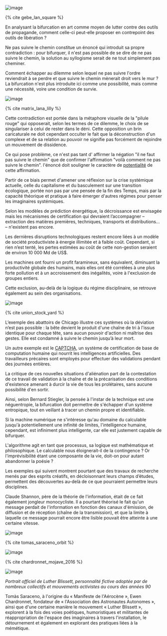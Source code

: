 ![image](https://bifurcation.etxetxe.fr/images/LAn-01-extrait-31.jpg)

{% cite gebe_lan_square %}

En analysant la bifurcation en art comme moyen de lutter contre des outils de propagande, comment celle-ci peut-elle proposer en contrepoint des outils de libération ?

Ne pas suivre le chemin constitue un énoncé qui introduit sa propre contradiction : pour bifurquer, il n'est pas possible de se dire de ne pas suivre le chemin, la solution au syllogisme serait de ne tout simplement pas cheminer.

Comment échapper au dilemme selon lequel ne pas suivre l'ordre reviendrait à se perdre et que suivre le chemin mènerait droit vers le mur ? La bifurcation n'est plus introduite ici comme une possibilité, mais comme une nécessité, voire une condition de survie.

![image](https://bifurcation.etxetxe.fr/images/pill.jpg)

{% cite matrix_lana_lilly %}

Cette contradiction est portée dans la métaphore visuelle de la "pilule rouge" qui opposerait, selon les termes de ce dilemme, le choix de se singulariser à celui de rester dans le déni. Cette opposition un brin caricaturale ne doit cependant occulter le fait que la déconstruction d'un complexe et de sa relation au pouvoir ne signifie pas forcément de rejoindre un mouvement de dissidence.

Ce qui pose problème, ce n'est pas tant d' affirmer la négation "il ne faut pas suivre le chemin" que de confirmer l'affirmation "voilà comment ne pas suivre le chemin". l'énoncé doit souligner le caractère de [potentialité](https://bifurcation.etxetxe.fr/7-annexes/lexique/) de cette affirmation.

Partir de ce biais permet d'amener une réflexion sur la crise systémique actuelle, celle du capitalisme et du basculement sur une transition écologique, portée non pas par une pensée de la fin des Temps, mais par la capacité théorique et pratique à faire émerger d'autres régimes pour penser les imaginaires systémiques.

Selon les modèles de prédiction énergétique, la décroissance est envisagée mais les mécanismes de certification qui devraient l’accompagner &ndash; extraction des matières premières, techniques, transports et distributions... &ndash; n'existent pas encore.

Les dernières disruptions technologiques restent encore liées à un modèle de société productiviste à énergie illimitée et à faible coût. Cependant, si rien n’est tenté, les pertes estimées au coût de cette non-gestion seraient de environ 10 000 Md de US$.

Les machines ont fourni un profit faramineux, sans équivalent, diminuant la productivité globale des humains, mais elles ont été corrélées à une plus forte pollution et à un accroissement des inégalités, voire à l'exclusion de groupes entiers.

Cette exclusion, au-delà de la logique du régime disciplinaire, se retrouve également au sein des organisations.

![image](https://bifurcation.etxetxe.fr/images/abattoirs.jpg)

{% cite union_stock_yard %}

L’exemple des abattoirs de Chicago illustre ces systèmes où la déviation n’est pas possible : la bête devient le produit d'une chaîne de tri à l'issue identique pour chaque tête, sans aucun pouvoir d'action ni maîtrise des gestes. Elle est condamné à suivre le chemin jusqu’à leur mort.

Un autre exemple est le [CAPTCHA](https://www.google.com/recaptcha/about/), un système de certification de base de computation humaine qui nourrit les intelligences artificielles. Des travailleurs précaires sont employés pour effectuer des validations pendant des journées entières.

La critique de ces nouvelles situations d'aliénation part de la contestation de ce travail de validation à la chaîne et de la précarisation des conditions d'existence amenant à durcir la vie de tous les prolétaires, sans aucune possibilité d'en sortir.

Ainsi, selon Bernard Stiegler, la pensée à l'instar de la technique est une néguentropie, la bifurcation doit permettre de s'échapper d'un système entropique, tout en veillant à tracer un chemin propre et identifiable.

Si la machine numérique ne s'intéresse qu'au domaine du calculable jusqu'à potentiellement une infinité de limites, l'intelligence humaine, cependant, est infiniment plus intelligente, car elle est justement capable de bifurquer.

L'algorithme agit en tant que processus, sa logique est mathématique et philosophique. Le calculable nous éloignerait-il de la contingence ? Or l'imprévisibilité étant une composante de la vie, doit-on pour autant abandonner la poésie ?

Les exemples qui suivent montrent pourtant que des travaux de recherche menés par des esprits créatifs, en décloisonnant leurs champs d’études, permettent des découvertes au-delà de ce que pourraient permettre leurs disciplines.

Claude Shannon, père de la théorie de l'information, était de ce fait également jongleur monocycliste. Il a pourtant théorisé le fait qu'un message perdait de l'information en fonction des canaux d'émission, de diffusion et de réception (chaîne de la transmission), et que la limite à laquelle ce message pourrait encore être lisible pouvait être atteinte à une certaine vitesse.

![image](https://bifurcation.etxetxe.fr/images/saraceno.jpg)

{% cite tomas_saraceno_orbit %}

![image](https://bifurcation.etxetxe.fr/images/ewen.jpg)

{% cite chardronnet_mojave_2016 %}

![image](https://bifurcation.etxetxe.fr/images/luther.jpg)

_Portrait officiel de Luther Blissett, personnalité fictive adoptée par de nombreux collectifs et mouvements activistes au cours des années 90_

Tomàs Saraceno, à l'origine du « Manifeste de l'Aérocène », Ewen Chardronnet, fondateur de « l'Association des Astronautes Autonomes », ainsi que d'une certaine manière le mouvement « Luther Blissett », explorent à la fois des voies poétiques, humoristiques et militantes de réappropriation de l'espace des imaginaires à travers l'installation, le détournement et également en explorant des pratiques liées à la mémétique.
